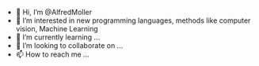 - 👋 Hi, I’m @AlfredMoller
- 👀 I’m interested in new programming languages, methods like computer vision, Machine Learning
- 🌱 I’m currently learning ...
- 💞️ I’m looking to collaborate on ...
- 📫 How to reach me ...

<!---
AlfredMoller/AlfredMoller is a ✨ special ✨ repository because its `README.md` (this file) appears on your GitHub profile.
You can click the Preview link to take a look at your changes.
--->
